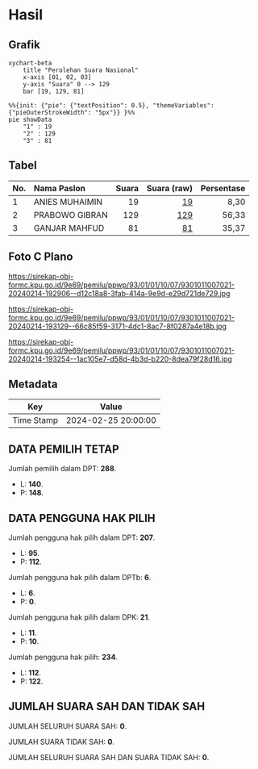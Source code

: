 # Hasil

## Grafik

```mermaid
xychart-beta
    title "Perolehan Suara Nasional"
    x-axis [01, 02, 03]
    y-axis "Suara" 0 --> 129
    bar [19, 129, 81]
```

```mermaid
%%{init: {"pie": {"textPosition": 0.5}, "themeVariables": {"pieOuterStrokeWidth": "5px"}} }%%
pie showData
    "1" : 19
    "2" : 129
    "3" : 81
```

## Tabel

| No. | Nama Paslon    | Suara | Suara (raw) | Persentase |
|:--- |:-------------- | -----:| -----------:| ----------:|
| 1   | ANIES MUHAIMIN | 19    | [19][p-1]   | 8,30       |
| 2   | PRABOWO GIBRAN | 129   | [129][p-2]  | 56,33      |
| 3   | GANJAR MAHFUD  | 81    | [81][p-3]   | 35,37      |


[p-1]: https://github.com/gigit-pemilu/pemilu-2024/blob/main/pilpres/hitung-suara/sub/93-papua-selatan/sub/01-merauke/sub/01-merauke/sub/1007-rimba-jaya/sub/021-tps/sub/paslon-1.txt
[p-2]: https://github.com/gigit-pemilu/pemilu-2024/blob/main/pilpres/hitung-suara/sub/93-papua-selatan/sub/01-merauke/sub/01-merauke/sub/1007-rimba-jaya/sub/021-tps/sub/paslon-2.txt
[p-3]: https://github.com/gigit-pemilu/pemilu-2024/blob/main/pilpres/hitung-suara/sub/93-papua-selatan/sub/01-merauke/sub/01-merauke/sub/1007-rimba-jaya/sub/021-tps/sub/paslon-3.txt

## Foto C Plano

https://sirekap-obj-formc.kpu.go.id/9e69/pemilu/ppwp/93/01/01/10/07/9301011007021-20240214-192906--d12c18a8-3fab-414a-9e9d-e29d721de729.jpg

https://sirekap-obj-formc.kpu.go.id/9e69/pemilu/ppwp/93/01/01/10/07/9301011007021-20240214-193129--66c85f59-3171-4dc1-8ac7-8f0287a4e18b.jpg

https://sirekap-obj-formc.kpu.go.id/9e69/pemilu/ppwp/93/01/01/10/07/9301011007021-20240214-193254--1ac105e7-d58d-4b3d-b220-8dea79f28d16.jpg


## Metadata

| Key        | Value               |
| ---------- | ------------------- |
| Time Stamp | 2024-02-25 20:00:00 |


## DATA PEMILIH TETAP

Jumlah pemilih dalam DPT: **288**.
 * L: **140**.
 * P: **148**.

## DATA PENGGUNA HAK PILIH

Jumlah pengguna hak pilih dalam DPT: **207**.
 * L: **95**.
 * P: **112**.

Jumlah pengguna hak pilih dalam DPTb: **6**.
 * L: **6**.
 * P: **0**.

Jumlah pengguna hak pilih dalam DPK: **21**.
 * L: **11**.
 * P: **10**.

Jumlah pengguna hak pilih: **234**.
 * L: **112**.
 * P: **122**.

## JUMLAH SUARA SAH DAN TIDAK SAH

JUMLAH SELURUH SUARA SAH: **0**.

JUMLAH SUARA TIDAK SAH: **0**.

JUMLAH SELURUH SUARA SAH DAN SUARA TIDAK SAH: **0**.


